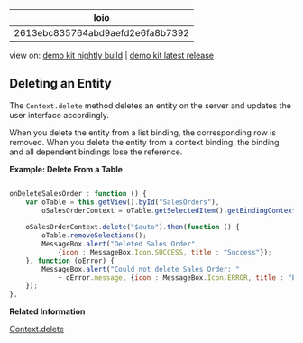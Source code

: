 <!-- loio2613ebc835764abd9aefd2e6fa8b7392 -->

| loio |
| -----|
| 2613ebc835764abd9aefd2e6fa8b7392 |

<div id="loio">

view on: [demo kit nightly build](https://openui5nightly.hana.ondemand.com/#/topic/2613ebc835764abd9aefd2e6fa8b7392) | [demo kit latest release](https://openui5.hana.ondemand.com/#/topic/2613ebc835764abd9aefd2e6fa8b7392)</div>

## Deleting an Entity

The `Context.delete` method deletes an entity on the server and updates the user interface accordingly.

When you delete the entity from a list binding, the corresponding row is removed. When you delete the entity from a context binding, the binding and all dependent bindings lose the reference.

**Example: Delete From a Table**

``` js

onDeleteSalesOrder : function () {
    var oTable = this.getView().byId("SalesOrders"),
        oSalesOrderContext = oTable.getSelectedItem().getBindingContext();
 
    oSalesOrderContext.delete("$auto").then(function () {
        oTable.removeSelections();
        MessageBox.alert("Deleted Sales Order",
            {icon : MessageBox.Icon.SUCCESS, title : "Success"});
    }, function (oError) {
        MessageBox.alert("Could not delete Sales Order: "
            + oError.message, {icon : MessageBox.Icon.ERROR, title : "Error"});
    });
},
```

**Related Information**  


[Context.delete](https://openui5.hana.ondemand.com/#/api/sap.ui.model.odata.v4.Context/methods/delete)

